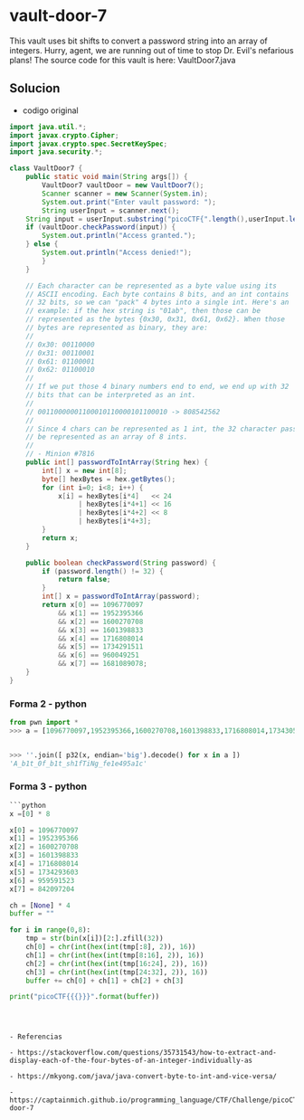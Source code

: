 # vault-door-7
This vault uses bit shifts to convert a password string into an array of integers. Hurry, agent, we are running out of time to stop Dr. Evil's nefarious plans! The source code for this vault is here: VaultDoor7.java

## Solucion

- codigo original
```java
import java.util.*;
import javax.crypto.Cipher;
import javax.crypto.spec.SecretKeySpec;
import java.security.*;

class VaultDoor7 {
    public static void main(String args[]) {
        VaultDoor7 vaultDoor = new VaultDoor7();
        Scanner scanner = new Scanner(System.in);
        System.out.print("Enter vault password: ");
        String userInput = scanner.next();
	String input = userInput.substring("picoCTF{".length(),userInput.length()-1);
	if (vaultDoor.checkPassword(input)) {
	    System.out.println("Access granted.");
	} else {
	    System.out.println("Access denied!");
        }
    }

    // Each character can be represented as a byte value using its
    // ASCII encoding. Each byte contains 8 bits, and an int contains
    // 32 bits, so we can "pack" 4 bytes into a single int. Here's an
    // example: if the hex string is "01ab", then those can be
    // represented as the bytes {0x30, 0x31, 0x61, 0x62}. When those
    // bytes are represented as binary, they are:
    //
    // 0x30: 00110000
    // 0x31: 00110001
    // 0x61: 01100001
    // 0x62: 01100010
    //
    // If we put those 4 binary numbers end to end, we end up with 32
    // bits that can be interpreted as an int.
    //
    // 00110000001100010110000101100010 -> 808542562
    //
    // Since 4 chars can be represented as 1 int, the 32 character password can
    // be represented as an array of 8 ints.
    //
    // - Minion #7816
    public int[] passwordToIntArray(String hex) {
        int[] x = new int[8];
        byte[] hexBytes = hex.getBytes();
        for (int i=0; i<8; i++) {
            x[i] = hexBytes[i*4]   << 24
                 | hexBytes[i*4+1] << 16
                 | hexBytes[i*4+2] << 8
                 | hexBytes[i*4+3];
        }
        return x;
    }

    public boolean checkPassword(String password) {
        if (password.length() != 32) {
            return false;
        }
        int[] x = passwordToIntArray(password);
        return x[0] == 1096770097
            && x[1] == 1952395366
            && x[2] == 1600270708
            && x[3] == 1601398833
            && x[4] == 1716808014
            && x[5] == 1734291511
            && x[6] == 960049251
            && x[7] == 1681089078;
    }
}

```

### Forma 2 - python
```python
from pwn import * 
>>> a = [1096770097,1952395366,1600270708,1601398833,1716808014,1734305381,828716089,895562083]


>>> ''.join([ p32(x, endian='big').decode() for x in a ])
'A_b1t_0f_b1t_sh1fTiNg_fe1e495a1c'

```

### Forma 3 - python
```python
```python
x =[0] * 8

x[0] = 1096770097
x[1] = 1952395366
x[2] = 1600270708
x[3] = 1601398833
x[4] = 1716808014
x[5] = 1734293603
x[6] = 959591523
x[7] = 842097204

ch = [None] * 4
buffer = ""

for i in range(0,8):
	tmp = str(bin(x[i])[2:].zfill(32))
	ch[0] = chr(int(hex(int(tmp[:8], 2)), 16))
	ch[1] = chr(int(hex(int(tmp[8:16], 2)), 16))
	ch[2] = chr(int(hex(int(tmp[16:24], 2)), 16))
	ch[3] = chr(int(hex(int(tmp[24:32], 2)), 16))
	buffer += ch[0] + ch[1] + ch[2] + ch[3]

print("picoCTF{{{}}}".format(buffer))
```
```



- Referencias

- https://stackoverflow.com/questions/35731543/how-to-extract-and-display-each-of-the-four-bytes-of-an-integer-individually-as

- https://mkyong.com/java/java-convert-byte-to-int-and-vice-versa/

- https://captainmich.github.io/programming_language/CTF/Challenge/picoCTF2019/reverse_engineering.html#vault-door-7